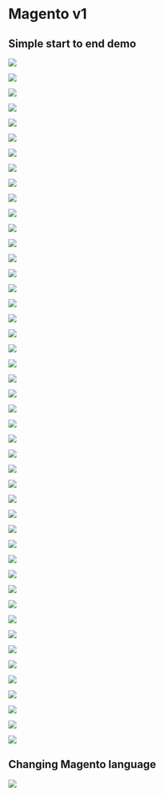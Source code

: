 # Magento v1

## Simple start to end demo

![](https://raw.githubusercontent.com/atabegruslan/Magento/master/Illustrations/mag1.PNG)

![](https://raw.githubusercontent.com/atabegruslan/Magento/master/Illustrations/mag2.PNG)

![](https://raw.githubusercontent.com/atabegruslan/Magento/master/Illustrations/mag3.PNG)

![](https://raw.githubusercontent.com/atabegruslan/Magento/master/Illustrations/mag4.PNG)

![](https://raw.githubusercontent.com/atabegruslan/Magento/master/Illustrations/mag5.PNG)

![](https://raw.githubusercontent.com/atabegruslan/Magento/master/Illustrations/mag6.PNG)

![](https://raw.githubusercontent.com/atabegruslan/Magento/master/Illustrations/mag7.PNG)

![](https://raw.githubusercontent.com/atabegruslan/Magento/master/Illustrations/mag8.PNG)

![](https://raw.githubusercontent.com/atabegruslan/Magento/master/Illustrations/mag9.PNG)

![](https://raw.githubusercontent.com/atabegruslan/Magento/master/Illustrations/mag11.PNG)

![](https://raw.githubusercontent.com/atabegruslan/Magento/master/Illustrations/mag12.PNG)

![](https://raw.githubusercontent.com/atabegruslan/Magento/master/Illustrations/mag13.PNG)

![](https://raw.githubusercontent.com/atabegruslan/Magento/master/Illustrations/mag14.PNG)

![](https://raw.githubusercontent.com/atabegruslan/Magento/master/Illustrations/mag15.PNG)

![](https://raw.githubusercontent.com/atabegruslan/Magento/master/Illustrations/mag16.PNG)

![](https://raw.githubusercontent.com/atabegruslan/Magento/master/Illustrations/mag17.PNG)

![](https://raw.githubusercontent.com/atabegruslan/Magento/master/Illustrations/mag18.PNG)

![](https://raw.githubusercontent.com/atabegruslan/Magento/master/Illustrations/mag19.PNG)

![](https://raw.githubusercontent.com/atabegruslan/Magento/master/Illustrations/mag20.PNG)

![](https://raw.githubusercontent.com/atabegruslan/Magento/master/Illustrations/mag21.PNG)

![](https://raw.githubusercontent.com/atabegruslan/Magento/master/Illustrations/mag22.PNG)

![](https://raw.githubusercontent.com/atabegruslan/Magento/master/Illustrations/mag23.PNG)

![](https://raw.githubusercontent.com/atabegruslan/Magento/master/Illustrations/mag24.PNG)

![](https://raw.githubusercontent.com/atabegruslan/Magento/master/Illustrations/mag25.PNG)

![](https://raw.githubusercontent.com/atabegruslan/Magento/master/Illustrations/mag26.PNG)

![](https://raw.githubusercontent.com/atabegruslan/Magento/master/Illustrations/mag27.PNG)

![](https://raw.githubusercontent.com/atabegruslan/Magento/master/Illustrations/mag28.PNG)

![](https://raw.githubusercontent.com/atabegruslan/Magento/master/Illustrations/mag29.PNG)

![](https://raw.githubusercontent.com/atabegruslan/Magento/master/Illustrations/mag30.PNG)

![](https://raw.githubusercontent.com/atabegruslan/Magento/master/Illustrations/mag31.PNG)

![](https://raw.githubusercontent.com/atabegruslan/Magento/master/Illustrations/mag32.PNG)

![](https://raw.githubusercontent.com/atabegruslan/Magento/master/Illustrations/mag33.PNG)

![](https://raw.githubusercontent.com/atabegruslan/Magento/master/Illustrations/mag34.PNG)

![](https://raw.githubusercontent.com/atabegruslan/Magento/master/Illustrations/mag35.PNG)

![](https://raw.githubusercontent.com/atabegruslan/Magento/master/Illustrations/mag36.PNG)

![](https://raw.githubusercontent.com/atabegruslan/Magento/master/Illustrations/mag37.PNG)

![](https://raw.githubusercontent.com/atabegruslan/Magento/master/Illustrations/mag38.PNG)

![](https://raw.githubusercontent.com/atabegruslan/Magento/master/Illustrations/mag39.PNG)

![](https://raw.githubusercontent.com/atabegruslan/Magento/master/Illustrations/mag40.PNG)

![](https://raw.githubusercontent.com/atabegruslan/Magento/master/Illustrations/mag41.PNG)

![](https://raw.githubusercontent.com/atabegruslan/Magento/master/Illustrations/mag42.PNG)

![](https://raw.githubusercontent.com/atabegruslan/Magento/master/Illustrations/mag43.PNG)

![](https://raw.githubusercontent.com/atabegruslan/Magento/master/Illustrations/mag44.PNG)

![](https://raw.githubusercontent.com/atabegruslan/Magento/master/Illustrations/mag45.PNG)

![](https://raw.githubusercontent.com/atabegruslan/Magento/master/Illustrations/mag46.PNG)

![](https://raw.githubusercontent.com/atabegruslan/Magento/master/Illustrations/mag47.PNG)


## Changing Magento language

![](https://raw.githubusercontent.com/atabegruslan/Magento/master/Illustrations/mag_lang1.PNG)
